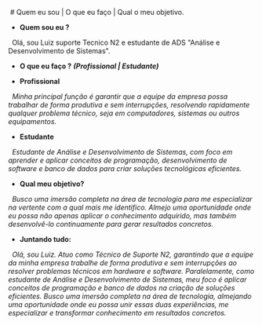  # Quem eu sou | O que eu faço | Qual o meu objetivo.

* **Quem sou eu ?**

    Olá, sou Luiz suporte Tecnico N2 e estudante de ADS "Análise e Desenvolvimento de Sistemas".

* **O que eu faço ?** ***(Profissional | Estudante)***

* **Profissional**

    *Minha principal função é garantir que a equipe da empresa possa trabalhar de forma produtiva e sem interrupções, resolvendo rapidamente qualquer problema técnico, seja em computadores, sistemas ou outros equipamentos.*

* **Estudante**

    *Estudante de Análise e Desenvolvimento de Sistemas, com foco em aprender e aplicar conceitos de programação, desenvolvimento de software e banco de dados para criar soluções tecnológicas eficientes.*

* **Qual meu objetivo?**

    *Busco uma imersão completa na área de tecnologia para me especializar na vertente com a qual mais me identifico. Almejo uma oportunidade onde eu possa não apenas aplicar o conhecimento adquirido, mas também desenvolvê-lo continuamente para gerar resultados concretos.*

* **Juntando tudo:**

    *Olá, sou Luiz. Atuo como Técnico de Suporte N2, garantindo que a equipe da minha empresa trabalhe de forma produtiva e sem interrupções ao resolver problemas técnicos em hardware e software. Paralelamente, como estudante de Análise e Desenvolvimento de Sistemas, meu foco é aplicar conceitos de programação e banco de dados na criação de soluções eficientes. Busco uma imersão completa na área de tecnologia, almejando uma oportunidade onde eu possa unir essas duas experiências, me especializar e transformar conhecimento em resultados concretos.*
